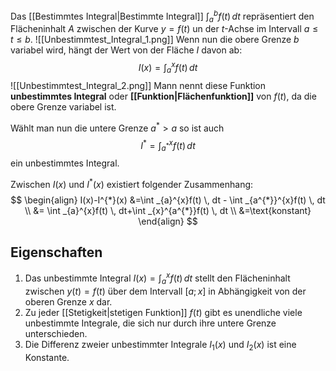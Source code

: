 Das [[Bestimmtes Integral|Bestimmte Integral]] $\int _{a}^{b}f(t) \, dt$ repräsentiert den Flächeninhalt $A$
zwischen der Kurve $y=f(t)$ un der $t$-Achse im Intervall $a\leq t\leq b$.
![[Unbestimmtest_Integral_1.png]]
Wenn nun die obere Grenze $b$ variabel wird, hängt der Wert von der Fläche $I$ davon ab:
$$
I(x) = \int _{a}^{x} f(t)\, dt 
$$
![[Unbestimmtest_Integral_2.png]]
Mann nennt diese Funktion **unbestimmtes Integral** oder **[[Funktion|Flächenfunktion]]** von $f(t)$, da die obere Grenze variabel ist.

Wählt man nun die untere Grenze $a^{*} \gt a$ so ist auch 
$$
I^{*}= \int _{a^{*}}^{x}f(t) \, dt 
$$
ein unbestimmtes Integral.

Zwischen $I(x)$ und $I^{*}(x)$ existiert folgender Zusammenhang:
$$
\begin{align}
I(x)-I^{*}(x) &=\int _{a}^{x}f(t) \, dt - \int _{a^{*}}^{x}f(t) \, dt \\
&= \int _{a}^{x}f(t) \, dt+\int _{x}^{a^{*}}f(t) \, dt \\
&=\text{konstant}    
\end{align}
$$

## Eigenschaften
1. Das unbestimmte Integral $I(x) = \int _{a}^{x}f(t) \, dt$ stellt den Flächeninhalt zwischen $y(t)=f(t)$ über dem Intervall $[a;x]$ in Abhängigkeit von der oberen Grenze $x$ dar.
2. Zu jeder [[Stetigkeit|stetigen Funktion]] $f(t)$ gibt es unendliche viele unbestimmte Integrale, die sich nur durch ihre untere Grenze unterschieden.
3. Die Differenz zweier unbestimmter Integrale $I_{1}(x)$ und $I_{2}(x)$ ist eine Konstante.